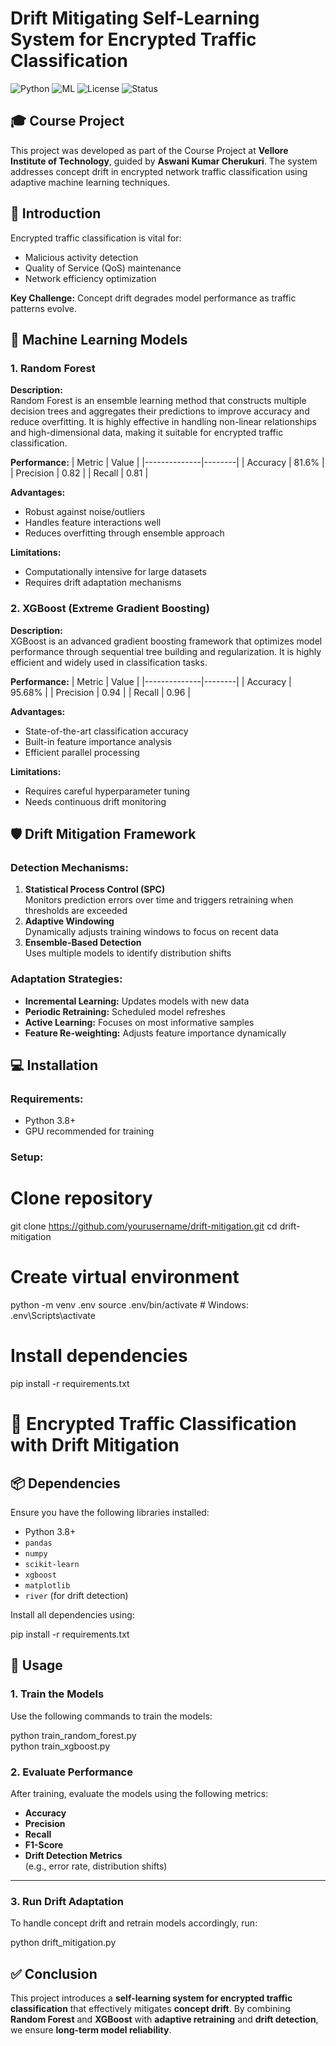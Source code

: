 # Drift Mitigating Self-Learning System for Encrypted Traffic Classification

![Python](https://img.shields.io/badge/Python-3.8%2B-blue)
![ML](https://img.shields.io/badge/Machine%20Learning-XGBoost%2BRandom%20Forest-orange)
![License](https://img.shields.io/badge/License-MIT-green)
![Status](https://img.shields.io/badge/Status-Active-brightgreen)

## 🎓 Course Project
This project was developed as part of the Course Project at **Vellore Institute of Technology**, guided by **Aswani Kumar Cherukuri**. The system addresses concept drift in encrypted network traffic classification using adaptive machine learning techniques.

## 📖 Introduction
Encrypted traffic classification is vital for:
- Malicious activity detection
- Quality of Service (QoS) maintenance
- Network efficiency optimization

**Key Challenge:** Concept drift degrades model performance as traffic patterns evolve.

## 🧠 Machine Learning Models

### 1. Random Forest
**Description:**  
Random Forest is an ensemble learning method that constructs multiple decision trees and aggregates their predictions to improve accuracy and reduce overfitting. It is highly effective in handling non-linear relationships and high-dimensional data, making it suitable for encrypted traffic classification.

**Performance:**
| Metric        | Value  |
|--------------|--------|
| Accuracy     | 81.6%  |
| Precision    | 0.82   |
| Recall       | 0.81   |

**Advantages:**
- Robust against noise/outliers
- Handles feature interactions well
- Reduces overfitting through ensemble approach

**Limitations:**
- Computationally intensive for large datasets
- Requires drift adaptation mechanisms

### 2. XGBoost (Extreme Gradient Boosting)
**Description:**  
XGBoost is an advanced gradient boosting framework that optimizes model performance through sequential tree building and regularization. It is highly efficient and widely used in classification tasks.

**Performance:**
| Metric        | Value  |
|--------------|--------|
| Accuracy     | 95.68% |
| Precision    | 0.94   |
| Recall       | 0.96   |

**Advantages:**
- State-of-the-art classification accuracy
- Built-in feature importance analysis
- Efficient parallel processing

**Limitations:**
- Requires careful hyperparameter tuning
- Needs continuous drift monitoring

## 🛡️ Drift Mitigation Framework

### Detection Mechanisms:
1. **Statistical Process Control (SPC)**  
   Monitors prediction errors over time and triggers retraining when thresholds are exceeded
2. **Adaptive Windowing**  
   Dynamically adjusts training windows to focus on recent data
3. **Ensemble-Based Detection**  
   Uses multiple models to identify distribution shifts

### Adaptation Strategies:
- **Incremental Learning:** Updates models with new data
- **Periodic Retraining:** Scheduled model refreshes
- **Active Learning:** Focuses on most informative samples
- **Feature Re-weighting:** Adjusts feature importance dynamically

## 💻 Installation

### Requirements:
- Python 3.8+
- GPU recommended for training

### Setup:

# Clone repository
git clone https://github.com/yourusername/drift-mitigation.git
cd drift-mitigation

# Create virtual environment
python -m venv .env
source .env/bin/activate  # Windows: .env\Scripts\activate

# Install dependencies
pip install -r requirements.txt

# 🔐 Encrypted Traffic Classification with Drift Mitigation

## 📦 Dependencies

Ensure you have the following libraries installed:

- Python 3.8+
- `pandas`
- `numpy`
- `scikit-learn`
- `xgboost`
- `matplotlib`
- `river` (for drift detection)

Install all dependencies using:


pip install -r requirements.txt

## 🚀 Usage

### 1. Train the Models

Use the following commands to train the models:


python train_random_forest.py  
python train_xgboost.py

### 2. Evaluate Performance

After training, evaluate the models using the following metrics:

- **Accuracy**
- **Precision**
- **Recall**
- **F1-Score**
- **Drift Detection Metrics**  
  (e.g., error rate, distribution shifts)

---

### 3. Run Drift Adaptation

To handle concept drift and retrain models accordingly, run:


python drift_mitigation.py

## ✅ Conclusion

This project introduces a **self-learning system for encrypted traffic classification** that effectively mitigates **concept drift**. By combining **Random Forest** and **XGBoost** with **adaptive retraining** and **drift detection**, we ensure **long-term model reliability**.




    



